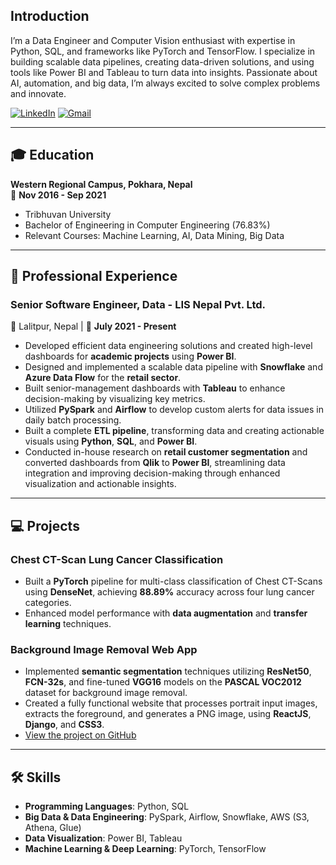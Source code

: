 ## Introduction  
I’m a Data Engineer and Computer Vision enthusiast with expertise in Python, SQL, and frameworks like PyTorch and TensorFlow. I specialize in building scalable data pipelines, creating data-driven solutions, and using tools like Power BI and Tableau to turn data into insights. Passionate about AI, automation, and big data, I’m always excited to solve complex problems and innovate.

[![LinkedIn](https://img.shields.io/badge/LinkedIn-0077B5?style=flat-square&logo=linkedin&logoColor=white)](https://linkedin.com/in/aashishpokhrel)  [![Gmail](https://img.shields.io/badge/Email-D14836?style=flat-square&logo=gmail&logoColor=white)](mailto:ashishpokhrel27@gmail.com)

---

## 🎓 Education  
**Western Regional Campus, Pokhara, Nepal**  
📅 **Nov 2016 - Sep 2021**  
- Tribhuvan University  
- Bachelor of Engineering in Computer Engineering (76.83%)  
- Relevant Courses: Machine Learning, AI, Data Mining, Big Data  

---

## 💼 Professional Experience  
### **Senior Software Engineer, Data - LIS Nepal Pvt. Ltd.**  
📍 Lalitpur, Nepal | 📅 **July 2021 - Present**  
- Developed efficient data engineering solutions and created high-level dashboards for **academic projects** using **Power BI**.
- Designed and implemented a scalable data pipeline with **Snowflake** and **Azure Data Flow** for the **retail sector**.
- Built senior-management dashboards with **Tableau** to enhance decision-making by visualizing key metrics.
- Utilized **PySpark** and **Airflow** to develop custom alerts for data issues in daily batch processing.
- Built a complete **ETL pipeline**, transforming data and creating actionable visuals using **Python**, **SQL**, and **Power BI**.
- Conducted in-house research on **retail customer segmentation** and converted dashboards from **Qlik** to **Power BI**, streamlining data integration and improving decision-making through enhanced visualization and actionable insights.

---

## 💻 Projects  
### **Chest CT-Scan Lung Cancer Classification**  
- Built a **PyTorch** pipeline for multi-class classification of Chest CT-Scans using **DenseNet**, achieving **88.89%** accuracy across four lung cancer categories.
- Enhanced model performance with **data augmentation** and **transfer learning** techniques.

### **Background Image Removal Web App**  
- Implemented **semantic segmentation** techniques utilizing **ResNet50**, **FCN-32s**, and fine-tuned **VGG16** models on the **PASCAL VOC2012** dataset for background image removal.
- Created a fully functional website that processes portrait input images, extracts the foreground, and generates a PNG image, using **ReactJS**, **Django**, and **CSS3**.
- [View the project on GitHub](https://github.com/aashishpokhrel27/BackgroundImageRemoval)

---

## 🛠 Skills  

- **Programming Languages**: Python, SQL  
- **Big Data & Data Engineering**: PySpark, Airflow, Snowflake, AWS (S3, Athena, Glue)  
- **Data Visualization**: Power BI, Tableau  
- **Machine Learning & Deep Learning**: PyTorch, TensorFlow  